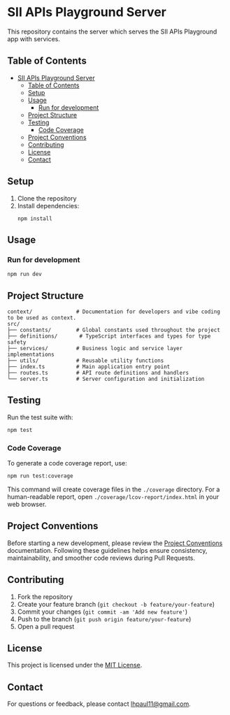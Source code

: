 # SII APIs Playground Server

This repository contains the server which serves the SII APIs Playground app with services.

## Table of Contents

- [SII APIs Playground Server](#sii-apis-playground-server)
  - [Table of Contents](#table-of-contents)
  - [Setup](#setup)
  - [Usage](#usage)
    - [Run for development](#run-for-development)
  - [Project Structure](#project-structure)
  - [Testing](#testing)
    - [Code Coverage](#code-coverage)
  - [Project Conventions](#project-conventions)
  - [Contributing](#contributing)
  - [License](#license)
  - [Contact](#contact)

## Setup

1. Clone the repository
2. Install dependencies:
   ```
   npm install
   ```

## Usage

### Run for development

```
npm run dev
```

## Project Structure

```
context/              # Documentation for developers and vibe coding to be used as context.
src/
├── constants/        # Global constants used throughout the project
├── definitions/       # TypeScript interfaces and types for type safety
├── services/         # Business logic and service layer implementations
├── utils/            # Reusable utility functions
├── index.ts          # Main application entry point
├── routes.ts         # API route definitions and handlers
└── server.ts         # Server configuration and initialization
```

## Testing

Run the test suite with:

```bash
npm test
```

### Code Coverage

To generate a code coverage report, use:

```bash
npm run test:coverage
```

This command will create coverage files in the `./coverage` directory. For a human-readable report, open `./coverage/lcov-report/index.html` in your web browser.

## Project Conventions

Before starting a new development, please review the [Project Conventions](context/CONVENTIONS.md) documentation. Following these guidelines helps ensure consistency, maintainability, and smoother code reviews during Pull Requests.

## Contributing

1. Fork the repository
2. Create your feature branch (`git checkout -b feature/your-feature`)
3. Commit your changes (`git commit -am 'Add new feature'`)
4. Push to the branch (`git push origin feature/your-feature`)
5. Open a pull request

## License

This project is licensed under the [MIT License](LICENSE).

## Contact

For questions or feedback, please contact [lhpaul11@gmail.com](mailto:lhpaul11@gmail.com).
